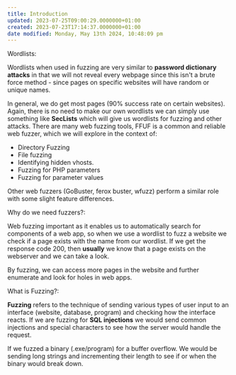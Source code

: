 ```yaml
---
title: Introduction
updated: 2023-07-25T09:00:29.0000000+01:00
created: 2023-07-23T17:14:37.0000000+01:00
date modified: Monday, May 13th 2024, 10:48:09 pm
---
```


Wordlists:

Wordlists when used in fuzzing are very similar to **password dictionary attacks** in that we will not reveal every webpage since this isn't a brute force method - since pages on specific websites will have random or unique names.

In general, we do get most pages (90% success rate on certain websites). Again, there is no need to make our own wordlists we can simply use something like **SecLists** which will give us wordlists for fuzzing and other attacks.
There are many web fuzzing tools, FFUF is a common and reliable web fuzzer, which we will explore in the context of:

- Directory Fuzzing
- File fuzzing
- Identifying hidden vhosts.
- Fuzzing for PHP parameters
- Fuzzing for parameter values

Other web fuzzers (GoBuster, ferox buster, wfuzz) perform a similar role with some slight feature differences.

Why do we need fuzzers?:

Web fuzzing important as it enables us to automatically search for components of a web app, so when we use a wordlist to fuzz a website we check if a page exists with the name from our wordlist. If we get the response code 200, then **usually** we know that a page exists on the webserver and we can take a look.

By fuzzing, we can access more pages in the website and further enumerate and look for holes in web apps.

What is Fuzzing?:

**Fuzzing** refers to the technique of sending various types of user input to an interface (website, database, program) and checking how the interface reacts. If we are fuzzing for **SQL injections** we would send common injections and special characters to see how the server would handle the request.

If we fuzzed a binary (.exe/program) for a buffer overflow. We would be sending long strings and incrementing their length to see if or when the binary would break down.

